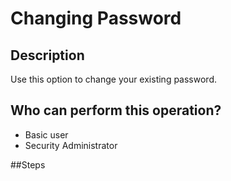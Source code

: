 # Changing Password

## Description
Use this option to change your existing password.

## Who can perform this operation?
* Basic user
* Security Administrator


##Steps
